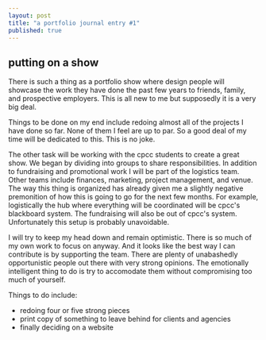 ```yaml
---
layout: post
title: "a portfolio journal entry #1"
published: true
---
```


## putting on a show
There is such a thing as a portfolio show where design people will showcase the work they have done the past few years to friends, family, and prospective employers. This is all new to me but supposedly it is a very big deal.

Things to be done on my end include redoing almost all of the projects I have done so far. None of them I feel are up to par. So a good deal of my time will be dedicated to this. This is no joke.

The other task will be working with the cpcc students to create a great show. We began by dividing into groups to share responsibilities. In addition to fundraising and promotional work I will be part of the logistics team. Other teams include finances, marketing, project management, and venue. The way this thing is organized has already given me a slightly negative premonition of how this is going to go for the next few months. For example, logistically the hub where everything will be coordinated will be cpcc's blackboard system. The fundraising will also be out of cpcc's system. Unfortunately this setup is probably unavoidable.

I will try to keep my head down and remain optimistic. There is so much of my own work to focus on anyway. And it looks like the best way I can contribute is by supporting the team. There are plenty of unabashedly opportunistic people out there with very strong opinions. The emotionally intelligent thing to do is try to accomodate them without compromising too much of yourself.

Things to do include:

- redoing four or five strong pieces
- print copy of something to leave behind for clients and agencies
- finally deciding on a website


